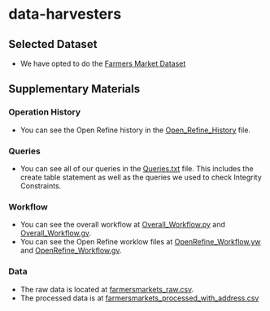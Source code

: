 # data-harvesters

## Selected Dataset

* We have opted to do the [Farmers Market Dataset](https://www.ams.usda.gov/local-food-directories/farmersmarkets)

## Supplementary Materials

### Operation History

* You can see the Open Refine history in the [Open_Refine_History](Open_Refine_History.json) file.

### Queries

* You can see all of our queries in the [Queries.txt](Queries.txt) file. This includes the create table statement as well as the queries we used to check Integrity Constraints.

### Workflow

* You can see the overall workflow at [Overall_Workflow.py](Overall_Workflow.py) and [Overall_Workflow.gv](Overall_Workflow.gv).
* You can see the Open Refine worklow files at [OpenRefine_Workflow.yw](OpenRefine_Workflow.yw) and [OpenRefine_Workflow.gv](OpenRefine_Workflow.gv).

### Data

* The raw data is located at [farmersmarkets_raw.csv](farmersmarkets_raw.csv).
* The processed data is at [farmersmarkets_processed_with_address.csv](farmersmarkets_processed_with_address.csv)
